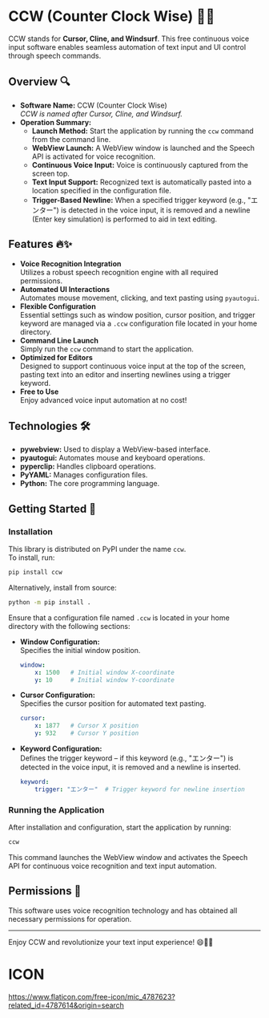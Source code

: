 # CCW (Counter Clock Wise) 🎤🚀

CCW stands for **Cursor, Cline, and Windsurf**. This free continuous voice input software enables seamless automation of text input and UI control through speech commands.

## Overview 🔍
- **Software Name:** CCW (Counter Clock Wise)  
  *CCW is named after Cursor, Cline, and Windsurf.*
- **Operation Summary:**  
  - **Launch Method:** Start the application by running the `ccw` command from the command line.
  - **WebView Launch:** A WebView window is launched and the Speech API is activated for voice recognition.
  - **Continuous Voice Input:** Voice is continuously captured from the screen top.
  - **Text Input Support:** Recognized text is automatically pasted into a location specified in the configuration file.
  - **Trigger-Based Newline:** When a specified trigger keyword (e.g., "エンター") is detected in the voice input, it is removed and a newline (Enter key simulation) is performed to aid in text editing.

## Features 🔥✨
- **Voice Recognition Integration**  
  Utilizes a robust speech recognition engine with all required permissions.
- **Automated UI Interactions**  
  Automates mouse movement, clicking, and text pasting using `pyautogui`.
- **Flexible Configuration**  
  Essential settings such as window position, cursor position, and trigger keyword are managed via a `.ccw` configuration file located in your home directory.
- **Command Line Launch**  
  Simply run the `ccw` command to start the application.
- **Optimized for Editors**  
  Designed to support continuous voice input at the top of the screen, pasting text into an editor and inserting newlines using a trigger keyword.
- **Free to Use**  
  Enjoy advanced voice input automation at no cost!

## Technologies 🛠️
- **pywebview:** Used to display a WebView-based interface.
- **pyautogui:** Automates mouse and keyboard operations.
- **pyperclip:** Handles clipboard operations.
- **PyYAML:** Manages configuration files.
- **Python:** The core programming language.

## Getting Started 🚀

### Installation
This library is distributed on PyPI under the name `ccw`.  
To install, run:
```sh
pip install ccw
```
Alternatively, install from source:
```sh
python -m pip install .
```

Ensure that a configuration file named `.ccw` is located in your home directory with the following sections:

- **Window Configuration:**  
  Specifies the initial window position.
  ```yaml
  window:
      x: 1500   # Initial window X-coordinate
      y: 10     # Initial window Y-coordinate
  ```

- **Cursor Configuration:**  
  Specifies the cursor position for automated text pasting.
  ```yaml
  cursor:
      x: 1877   # Cursor X position
      y: 932    # Cursor Y position
  ```

- **Keyword Configuration:**  
  Defines the trigger keyword – if this keyword (e.g., "エンター") is detected in the voice input, it is removed and a newline is inserted.
  ```yaml
  keyword:
      trigger: "エンター"  # Trigger keyword for newline insertion
  ```

### Running the Application
After installation and configuration, start the application by running:
```sh
ccw
```
This command launches the WebView window and activates the Speech API for continuous voice recognition and text input automation.

## Permissions 📜
This software uses voice recognition technology and has obtained all necessary permissions for operation.

---

Enjoy CCW and revolutionize your text input experience! 😄🎉✨

# ICON
https://www.flaticon.com/free-icon/mic_4787623?related_id=4787614&origin=search